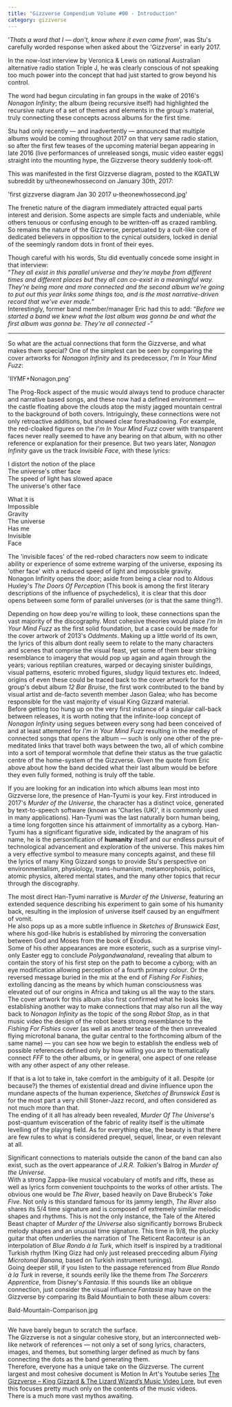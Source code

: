 ```yaml
---
title: "Gizzverse Compendium Volume #00 - Introduction"
category: gizzverse
---
```


'_Thats a word that I — don't, know where it even came from_'<!--snippet-->, was Stu's carefully worded response when asked about the 'Gizzverse' in early 2017.

In the now-lost interview by Veronica & Lewis on national Australian alternative radio station Triple J, he was clearly conscious of not speaking too much power into the concept that had just started to grow beyond his control.  

The word had begun circulating in fan groups in the wake of 2016's _Nonagon Infinity_; the album (being recursive itself) had highlighted the recursive nature of a set of themes and elements in the group's material, truly connecting these concepts across albums for the first time.

Stu had only recently — and inadvertently — announced that multiple albums would be coming throughout 2017 on that very same radio station, so after the first few teases of the upcoming material began appearing in late 2016 (live performances of unreleased songs, music video easter eggs) straight into the mounting hype, the Gizzverse theory suddenly took-off.

This was manifested in the first Gizzverse diagram, posted to the KGATLW subreddit by u/theonewhossecond on January 30th, 2017:

'first gizzverse diagram Jan 30 2017 u-theonewhossecond.jpg'

The frenetic nature of the diagram immediately attracted equal parts interest and derision. Some aspects are simple facts and undeniable, while others tenuous or confusing enough to be written-off as crazed rambling. So remains the nature of the Gizzverse, perpetuated by a cult-like core of dedicated believers in opposition to the cynical outsiders, locked in denial of the seemingly random dots in front of their eyes.

Though careful with his words, Stu did eventually concede some insight in that interview:  
“_They all exist in this parallel universe and they're maybe from different times and different places but they all can co-exist in a meaningful way. They’re being more and more connected and the second album we’re going to put out this year links some things too, and is the most narrative-driven record that we’ve ever made._”  
Interestingly, former band member/manager Eric had this to add:
“_Before we started a band we knew what the last album was gonna be and what the first album was gonna be. They’re all connected -_”

---

So what are the actual connections that form the Gizzverse, and what makes them special? One of the simplest can be seen by comparing the cover artworks for _Nonagon Infinity_ and its predecessor, _I’m In Your Mind Fuzz_:

'IIYMF+Nonagon.png'

The Prog-Rock aspect of the music would always tend to produce character and narrative based songs, and these now had a defined environment — the castle floating above the clouds atop the misty jagged mountain central to the background of both covers.
Intriguingly, these connections were not only retroactive additions, but showed clear foreshadowing. For example, the red-cloaked figures on the _I'm In Your Mind Fuzz_ cover with transparent faces never really seemed to have any bearing on that album, with no other reference or explanation for their presence. But two years later, _Nonagon Infinity_ gave us the track _Invisible Face_, with these lyrics:

I distort the notion of the place  
The universe's other face  
The speed of light has slowed apace  
The universe's other face  

What it is  
Impossible  
Gravity  
The universe  
Has me  
Invisible  
Face  

The 'invisible faces' of the red-robed characters now seem to indicate ability or experience of some extreme warping of the universe, exposing its 'other face' with a reduced speed of light and impossible gravity.  
Nonagon Infinity opens the door; aside from being a clear nod to Aldous Huxley's _The Doors Of Perception_ (This book is among the first literary descriptions of the influence of psychedelics), it is clear that this door opens between some form of parallel universes (or is that the same thing?).

Depending on how deep you're willing to look, these connections span the vast majority of the discography. Most cohesive theories would place _I'm In Your Mind Fuzz_ as the first solid foundation, but a case could be made for the cover artwork of 2013's _Oddments_. Making up a little world of its own, the lyrics of this album dont really seem to relate to the many characters and scenes that comprise the visual feast, yet some of them bear striking resemblance to imagery that would pop up again and again through the years; various reptilian creatures, warped or decaying sinister buildings, visual patterns, esoteric mrobed figures, sludgy liquid textures etc. Indeed, origins of even these could be traced back to the cover artwork for the group's debut album _12 Bar Bruise_, the first work contributed to the band by visual artist and de-facto seventh member Jason Galea; who has become responsible for the vast majority of visual King Gizzard material.  
Before getting too hung up on the very first instance of a singular call-back between releases, it is worth noting that the infinite-loop concept of _Nonagon Infinity_ using segues between every song had been conceived of and at least attempted for _I'm in Your Mind Fuzz_  resulting in the medley of connected songs that opens the album — such is only one other of the pre-meditated links that travel both ways between the two, all of which combine into a sort of temporal wormhole that define their status as the true galactic centre of the home-system of the Gizzverse.
Given the quote from Eric above about how the band decided what their last album would be before they even fully formed, nothing is truly off the table.

If you are looking for an indication into which albums lean most into Gizzverse lore, the presence of Han-Tyumi is your key. First introduced in 2017's _Murder of the Universe_, the character has a distinct voice, generated by text-to-speech software (known as 'Charles (UK)', it is commonly used in many applications). Han-Tyumi was the last naturally born human being, a time long forgotten since his attainment of immortality as a cyborg. Han-Tyumi has a significant figurative side, indicated by the anagram of his name, he is the personification of **humanity** itself and our endless pursuit of technological advancement and exploration of the universe. This makes him a very effective symbol to measure many concepts against, and these fill the lyrics of many King Gizzard songs to provide Stu's perspective on environmentalism, physiology, trans-humanism, metamorphosis, politics, atomic physics, altered mental states, and the many other topics that recur through the discography.

The most direct Han-Tyumi narrative is _Murder of the Universe_, featuring an extended sequence describing his experiment to gain some of his humanity back, resulting in the implosion of universe itself caused by an engulfment of vomit.  
He also pops up as a more subtle influence in _Sketches of Brunswick East_, where his god-like hubris is established by mirroring the conversation between God and Moses from the book of Exodus.  
Some of his other appearances are more esoteric, such as a surprise vinyl-only Easter egg to conclude _Polygondwanaland_, revealing that album to contain the story of his first step on the path to become a cyborg; with an eye modification allowing perception of a fourth primary colour.  Or the reversed message buried in the mix at the end of _Fishing For Fishies_, extolling dancing as the means by which human consciousness was elevated out of our origins in Africa and taking us all the way to the stars.
The cover artwork for this album also first confirmed what he looks like, establishing another way to make connections that may also run all the way back to _Nonagon Infinity_  as the topic of the song _Robot Stop_, as in that music video the design of the robot bears strong resemblance to the _Fishing For Fishies_ cover (as well as another tease of the then unrevealed flying microtonal banana, the guitar central to the forthcoming album of the same name) — you can see how we begin to establish the endless web of possible references defined only by how willing you are to thematically connect _FFF_ to the other albums, or in general, one aspect of one release with any other aspect of any other release.

If that is a lot to take in, take comfort in the ambiguity of it all. Despite (or because?) the themes of existential dread and divine influence upon the mundane aspects of the human experience, _Sketches of Brunswick East_ is for the most part a very chill Stoner-Jazz record, and often considered as not much more than that.  
The ending of it all has already been revealed, _Murder Of The Universe_'s post-quantum evisceration of the fabric of reality itself is the ultimate levelling of the playing field. As for everything else, the beauty is that there are few rules to what is considered prequel, sequel, linear, or even relevant at all.  

Significant connections to materials outside the canon of the band can also exist, such as the overt appearance of _J.R.R. Tolkien_'s Balrog in _Murder of the Universe_.  
With a strong Zappa-like musical vocabulary of motifs and riffs, these as well as lyrics form convenient touchpoints to the works of other artists. The obvious one would be _The River_, based heavily on Dave Brubeck's _Take Five_. Not only is this standard famous for its jammy length, _The River_ also shares its 5/4 time signature and is composed of extremely similar melodic shapes and rhythms. This is not the only instance, the Tale of the Altered Beast chapter of _Murder of the Universe_ also significantly borrows Brubeck melody shapes and an unusual time signature. This time in 9/8, the plucky guitar that often underlies the narration of The Reticent Raconteur is an interpolation of _Blue Rondo à la Turk_, which itself is inspired by a traditional Turkish rhythm (King Gizz had only just released precceding album _Flying Microtonal Banana,_ based on Turkish instrument tunings).  
Going deeper still, if you listen to the passage referenced from _Blue Rondo à la Turk_ in reverse, it sounds eerily like the theme from _The Sorcerers Apprentice_, from Disney's _Fantasia_. If this sounds like an oblique connection, just consider the visual influence _Fantasia_ may have on the Gizzverse by comparing its Bald Mountiain to both these album covers:

Bald-Mountain-Comparison.jpg

---

We have barely begun to scratch the surface.  
The Gizzverse is not a singular cohesive story, but an interconnected web-like network of references — not only a set of song lyrics, characters, images, and themes, but something larger defined as much by fans connecting the dots as the band generating them.  
Therefore, everyone has a unique take on the Gizzverse. The current largest and most cohesive document is Motion In Art's Youtube series [The Gizzverse – King Gizzard & The Lizard Wizard’s Music Video Lore](https://www.youtube.com/watch?v=AEIEmRyLPzY&list=PLluo87o05TIGLPcsQ6ZZj-AZtSqEeHY0n), but even this focuses pretty much only on the contents of the music videos.  
There is a much more vast mythos awaiting.


<!-- Broken link to important interview: http://www.abc.net.au/triplej/musicnews/s4613979.htm
quotes available from Music Feeds: https://musicfeeds.com.au/news/king-gizzard-confirm-existence-parallel-gizzverse/
“They all exist in this parallel universe and they maybe from different times and different places but they all can co-exist in a meaningful way,” said guitarist Stu Mackenzie. “They’re being more and more connected and the second album we’re going to put out this year links some things too, and is the most narrative-driven record that we’ve ever made.”
“Before we started a band we knew what the last album was gonna be and what the first album was gonna be. They’re all connected,” added drummer Eric Moore.” -->
